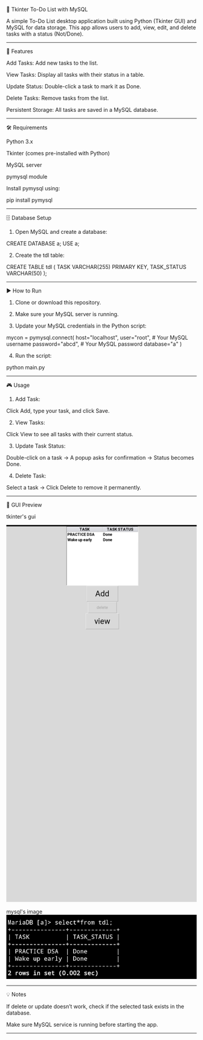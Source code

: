 📝 Tkinter To-Do List with MySQL

A simple To-Do List desktop application built using Python (Tkinter GUI) and MySQL for data storage.
This app allows users to add, view, edit, and delete tasks with a status (Not/Done).


---

📌 Features

Add Tasks: Add new tasks to the list.

View Tasks: Display all tasks with their status in a table.

Update Status: Double-click a task to mark it as Done.

Delete Tasks: Remove tasks from the list.

Persistent Storage: All tasks are saved in a MySQL database.



---

🛠️ Requirements

Python 3.x

Tkinter (comes pre-installed with Python)

MySQL server

pymysql module


Install pymysql using:

pip install pymysql


---

🗄️ Database Setup

1. Open MySQL and create a database:



CREATE DATABASE a;
USE a;

2. Create the tdl table:



CREATE TABLE tdl (
    TASK VARCHAR(255) PRIMARY KEY,
    TASK_STATUS VARCHAR(50)
);


---

▶️ How to Run

1. Clone or download this repository.


2. Make sure your MySQL server is running.


3. Update your MySQL credentials in the Python script:



mycon = pymysql.connect(
    host="localhost",
    user="root",       # Your MySQL username
    password="abcd",   # Your MySQL password
    database="a"
)

4. Run the script:



 python main.py


---

🎮 Usage

1. Add Task:

Click Add, type your task, and click Save.



2. View Tasks:

Click View to see all tasks with their current status.



3. Update Task Status:

Double-click on a task → A popup asks for confirmation → Status becomes Done.



4. Delete Task:

Select a task → Click Delete to remove it permanently.





---

📸 GUI Preview

tkinter's gui

![Alt text](https://github.com/banu06764-blip/tkinter-to-do-list/blob/e3ab2bf0ed1173c9521f6c27b1734dcfda59dc0f/20250804_073737.jpg)


mysql's image
![Alt text](https://github.com/banu06764-blip/tkinter-to-do-list/blob/e3ab2bf0ed1173c9521f6c27b1734dcfda59dc0f/20250804_073754.jpg)



---


💡 Notes

If delete or update doesn’t work, check if the selected task exists in the database.

Make sure MySQL service is running before starting the app.



---
